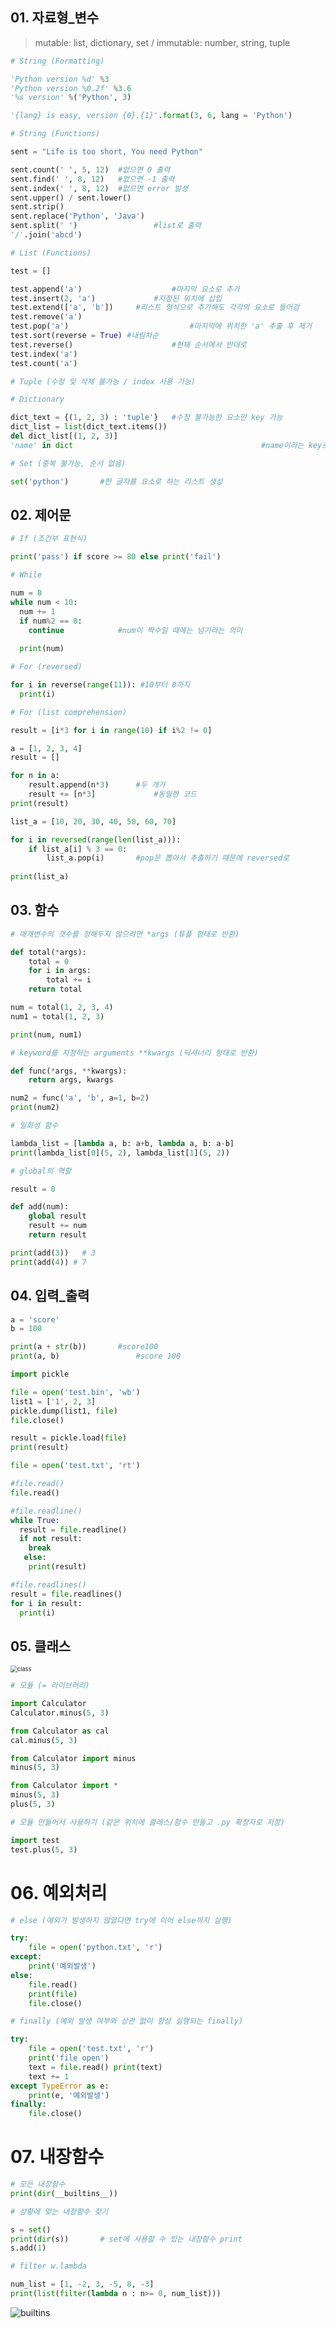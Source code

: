 ## 01. 자료형_변수

>  mutable: list, dictionary, set	/	immutable: number, string, tuple

```python
# String (Formatting)

'Python version %d' %3
'Python version %0.2f' %3.6
'%s version' %('Python', 3)

'{lang} is easy, version {0}.{1}'.format(3, 6, lang = 'Python')
```

```python
# String (Functions)

sent = "Life is too short, You need Python"

sent.count(' ', 5, 12) 	#없으면 0 출력
sent.find(' ', 8, 12) 	#없으면 -1 출력
sent.index(' ', 8, 12)	#없으면 error 발생
sent.upper() / sent.lower()
sent.strip()
sent.replace('Python', 'Java')
sent.split(' ') 				#list로 출력
'/'.join('abcd')
```

```python
# List (Functions)

test = []

test.append('a')					#마지막 요소로 추가
test.insert(2, 'a')				#지정된 위치에 삽입
test.extend(['a', 'b']) 	#리스트 형식으로 추가해도 각각의 요소로 들어감
test.remove('a')
test.pop('a')							#마지막에 위치한 'a' 추출 후 제거
test.sort(reverse = True) #내림차순
test.reverse()						#현재 순서에서 반대로
test.index('a')
test.count('a')
```

~~~python
# Tuple (수정 및 삭제 불가능 / index 사용 가능)
~~~

```python
# Dictionary

dict_text = {(1, 2, 3) : 'tuple'} 	#수정 불가능한 요소만 key 가능
dict_list = list(dict_text.items())
del dict_list[(1, 2, 3)]
'name' in dict											#name이라는 key로 존재하는지
```

```python
# Set (중복 불가능, 순서 없음)

set('python')		#한 글자를 요소로 하는 리스트 생성
```





## 02. 제어문

```python
# If (조건부 표현식)

print('pass') if score >= 80 else print('fail')
```

```python
# While

num = 0
while num < 10:
  num += 1
  if num%2 == 0:
    continue			#num이 짝수일 때에는 넘기라는 의미
    
  print(num)
```

```python
# For (reversed)

for i in reverse(range(11)): #10부터 0까지
  print(i)
```

```python
# For (list comprehension)

result = [i*3 for i in range(10) if i%2 != 0]
```

```python
a = [1, 2, 3, 4]
result = []

for n in a:
    result.append(n*3)		#두 개가
    result += [n*3] 			#동일한 코드
print(result)
```

```python
list_a = [10, 20, 30, 40, 50, 60, 70]

for i in reversed(range(len(list_a))):
    if list_a[i] % 3 == 0:
        list_a.pop(i)		#pop은 뽑아서 추출하기 때문에 reversed로
        
print(list_a)
```





## 03. 함수

```python
# 매개변수의 갯수를 정해두지 않으려면 *args (튜플 형태로 반환)

def total(*args):
    total = 0
    for i in args:
        total += i
    return total

num = total(1, 2, 3, 4)
num1 = total(1, 2, 3)

print(num, num1)
```

```python
# keyword를 지정하는 arguments **kwargs (딕셔너리 형태로 반환)

def func(*args, **kwargs):
    return args, kwargs

num2 = func('a', 'b', a=1, b=2)
print(num2)
```

```python
# 일회성 함수

lambda_list = [lambda a, b: a+b, lambda a, b: a-b]
print(lambda_list[0](5, 2), lambda_list[1](5, 2))
```

```python
# global의 역할

result = 0

def add(num):
    global result
    result += num
    return result

print(add(3))	# 3
print(add(4)) # 7
```





## 04. 입력_출력

```python
a = 'score'
b = 100

print(a + str(b))		#score100
print(a, b)					#score 100
```

```python
import pickle

file = open('test.bin', 'wb')
list1 = ['1', 2, 3]
pickle.dump(list1, file)
file.close()

result = pickle.load(file)
print(result)
```

```python
file = open('test.txt', 'rt')

#file.read()
file.read()

#file.readline()
while True:
  result = file.readline()		
  if not result:
    break
   else:
    print(result)

#file.readlines()    
result = file.readlines()
for i in result:
  print(i)
```





## 05. 클래스

<img src="README.assets/class_img.png" alt="class" style="zoom:67%;" />

```python
# 모듈 (= 라이브러리)

import Calculator
Calculator.minus(5, 3)

from Calculator as cal
cal.minus(5, 3)

from Calculator import minus
minus(5, 3)

from Calculator import *
minus(5, 3)
plus(5, 3)
```

```python
# 모듈 만들어서 사용하기 (같은 위치에 클래스/함수 만들고 .py 확장자로 저장)

import test
test.plus(5, 3)
```





# 06. 예외처리

```python
# else (예외가 발생하지 않았다면 try에 이어 else까지 실행)

try:
    file = open('python.txt', 'r')
except:
    print('예외발생')
else:
    file.read() 
    print(file) 
    file.close()
```

```python
# finally (예외 발생 여부와 상관 없이 항상 실행되는 finally)

try:
    file = open('test.txt', 'r') 
    print('file open')
    text = file.read() print(text)
    text += 1
except TypeError as e:
    print(e, '예외발생')
finally:
    file.close()
```





# 07. 내장함수

```python
# 모든 내장함수
print(dir(__builtins__))
```

```python
# 상황에 맞는 내장함수 찾기

s = set()
print(dir(s))		# set에 사용할 수 있는 내장함수 print
s.add(1)
```

```python
# filter w.lambda

num_list = [1, -2, 3, -5, 8, -3]
print(list(filter(lambda n : n>= 0, num_list)))
```

![builtins](README.assets/builtins.png)

